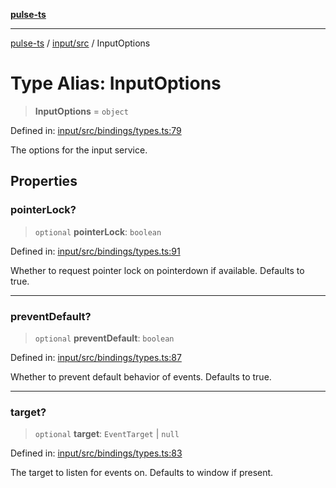 [**pulse-ts**](../../../README.md)

***

[pulse-ts](../../../README.md) / [input/src](../README.md) / InputOptions

# Type Alias: InputOptions

> **InputOptions** = `object`

Defined in: [input/src/bindings/types.ts:79](https://github.com/jlehett/pulse-ts/blob/95f7e0ab0aafbcd2aad691251c554317b3dfe19c/packages/input/src/bindings/types.ts#L79)

The options for the input service.

## Properties

### pointerLock?

> `optional` **pointerLock**: `boolean`

Defined in: [input/src/bindings/types.ts:91](https://github.com/jlehett/pulse-ts/blob/95f7e0ab0aafbcd2aad691251c554317b3dfe19c/packages/input/src/bindings/types.ts#L91)

Whether to request pointer lock on pointerdown if available. Defaults to true.

***

### preventDefault?

> `optional` **preventDefault**: `boolean`

Defined in: [input/src/bindings/types.ts:87](https://github.com/jlehett/pulse-ts/blob/95f7e0ab0aafbcd2aad691251c554317b3dfe19c/packages/input/src/bindings/types.ts#L87)

Whether to prevent default behavior of events. Defaults to true.

***

### target?

> `optional` **target**: `EventTarget` \| `null`

Defined in: [input/src/bindings/types.ts:83](https://github.com/jlehett/pulse-ts/blob/95f7e0ab0aafbcd2aad691251c554317b3dfe19c/packages/input/src/bindings/types.ts#L83)

The target to listen for events on. Defaults to window if present.
